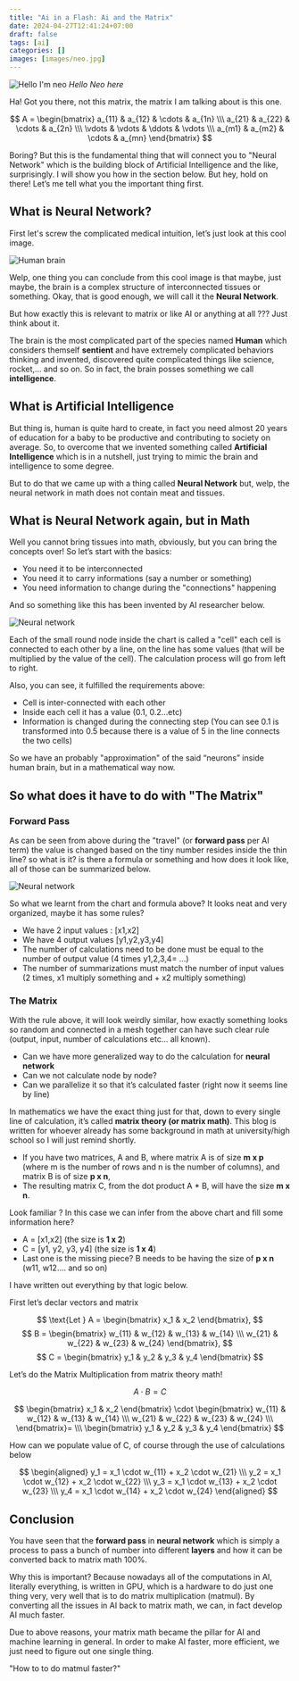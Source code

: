 ```yaml
---
title: "Ai in a Flash: Ai and the Matrix"
date: 2024-04-27T12:41:24+07:00
draft: false
tags: [ai]
categories: []
images: [images/neo.jpg]
---
```


![Hello I'm neo](images/neo.jpg)
*Hello Neo here*

Ha! Got you there, not this matrix, the matrix I am talking about is this one.


$$
A = \begin{bmatrix}
a_{11} & a_{12} & \cdots & a_{1n} \\\
a_{21} & a_{22} & \cdots & a_{2n} \\\
\vdots & \vdots & \ddots & \vdots \\\
a_{m1} & a_{m2} & \cdots & a_{mn}
\end{bmatrix}
$$


Boring? But this is the fundamental thing that will connect you to "Neural Network" which is the building block of Artificial Intelligence and the like, surprisingly. I will show you how in the section below. But hey, hold on there! Let&#8217;s me tell what you the important thing first.

## What is Neural Network? 

First let's screw the complicated medical intuition, let&#8217;s just look at this cool image.

![Human brain](images/human-brain.jpg)

Welp, one thing you can conclude from this cool image is that maybe, just maybe, the brain is a complex structure of interconnected tissues or something. Okay, that is good enough, we will call it the **Neural Network**.

But how exactly this is relevant to matrix or like AI or anything at all ??? Just think about it.

The brain is the most complicated part of the species named **Human** which considers themself **sentient** and have extremely complicated behaviors thinking and invented, discovered quite complicated things like science, rocket,&#8230; and so on. So in fact, the brain posses something we call **intelligence**.

## What is Artificial Intelligence 

But thing is, human is quite hard to create, in fact you need almost 20 years of education for a baby to be productive and contributing to society on average. So, to overcome that we invented something called **Artificial Intelligence** which is in a nutshell, just trying to mimic the brain and intelligence to some degree.

But to do that we came up with a thing called **Neural Network** but, welp, the neural network in math does not contain meat and tissues.

## What is Neural Network again, but in Math 

Well you cannot bring tissues into math, obviously, but you can bring the concepts over! So let&#8217;s start with the basics:

  * You need it to be interconnected
  * You need it to carry informations (say a number or something)
  * You need information to change during the "connections" happening

And so something like this has been invented by AI researcher below.

![Neural network](images/nn-math.svg)

Each of the small round node inside the chart is called a "cell" each cell is connected to each other by a line, on the line has some values (that will be multiplied by the value of the cell). The calculation process will go from left to right.

Also, you can see, it fulfilled the requirements above:

  * Cell is inter-connected with each other
  * Inside each cell it has a value (0.1, 0.2&#8230;etc)
  * Information is changed during the connecting step (You can see 0.1 is transformed into 0.5 because there is a value of 5 in the line connects the two cells)

So we have an probably "approximation" of the said &#8220;neurons&#8221; inside human brain, but in a mathematical way now.

## So what does it have to do with "The Matrix" 

### Forward Pass 

As can be seen from above during the "travel" (or **forward pass** per AI term) the value is changed based on the tiny number resides inside the thin line? so what is it? is there a formula or something and how does it look like, all of those can be summarized below.

![Neural network](images/nn-cal.svg)

So what we learnt from the chart and formula above? It looks neat and very organized, maybe it has some rules?

  * We have 2 input values : [x1,x2]
  * We have 4 output values [y1,y2,y3,y4]
  * The number of calculations need to be done must be equal to the number of output value (4 times y1,2,3,4= &#8230;)
  * The number of summarizations must match the number of input values (2 times, x1 multiply something and + x2 multiply something)

### The Matrix 

With the rule above, it will look weirdly similar, how exactly something looks so random and connected in a mesh together can have such clear rule (output, input, number of calculations etc&#8230; all known).

  * Can we have more generalized way to do the calculation for **neural network**
  * Can we not calculate node by node?
  * Can we parallelize it so that it&#8217;s calculated faster (right now it seems line by line)

In mathematics we have the exact thing just for that, down to every single line of calculation, it&#8217;s called **matrix theory (or matrix math)**. This blog is written for whoever already has some background in math at university/high school so I will just remind shortly.

  * If you have two matrices, A and B, where matrix A is of size **m x p** (where m is the number of rows and n is the number of columns), and matrix B is of size **p x n**,
  * The resulting matrix C, from the dot product A * B, will have the size **m x n**.

Look familiar ? In this case we can infer from the above chart and fill some information here?

  * A = \[x1,x2\] (the size is **1 x 2**)
  * C = \[y1, y2, y3, y4\] (the size is **1 x 4**)
  * Last one is the missing piece? B needs to be having the size of **p x n** (w11, w12&#8230;. and so on)

I have written out everything by that logic below.

First let&#8217;s declar vectors and matrix


$$
\text{Let } A = \begin{bmatrix} x_1 & x_2 \end{bmatrix},
$$
$$
B = \begin{bmatrix}
w_{11} & w_{12} & w_{13} & w_{14} \\\
w_{21} & w_{22} & w_{23} & w_{24}
\end{bmatrix},
$$
$$
C = \begin{bmatrix} y_1 & y_2 & y_3 & y_4 \end{bmatrix}
$$





Let&#8217;s do the Matrix Multiplication from matrix theory math!

$$
A \cdot B = C
$$

$$
\begin{bmatrix}
x_1 & x_2
\end{bmatrix}
\cdot
\begin{bmatrix}
w_{11} & w_{12} & w_{13} & w_{14} \\\
w_{21} & w_{22} & w_{23} & w_{24} \\\ 
\end{bmatrix}= \\\
\begin{bmatrix}
y_1 & y_2 & y_3 & y_4
\end{bmatrix}
$$


How can we populate value of C, of course through the use of calculations below

$$
\begin{aligned}
y_1 = x_1 \cdot w_{11} + x_2 \cdot w_{21} \\\
y_2 = x_1 \cdot w_{12} + x_2 \cdot w_{22} \\\
y_3 = x_1 \cdot w_{13} + x_2 \cdot w_{23} \\\
y_4 = x_1 \cdot w_{14} + x_2 \cdot w_{24}
\end{aligned}
$$

## Conclusion 

You have seen that the **forward pass** in **neural network** which is simply a process to pass a bunch of number into different **layers** and how it can be converted back to matrix math 100%.

Why this is important? Because nowadays all of the computations in AI, literally everything, is written in GPU, which is a hardware to do just one thing very, very well that is to do matrix multiplication (matmul). By converting all the issues in AI back to matrix math, we can, in fact develop AI much faster.

Due to above reasons, your matrix math became the pillar for AI and machine learning in general. In order to make AI faster, more efficient, we just need to figure out one single thing.

"How to to do matmul faster?"


